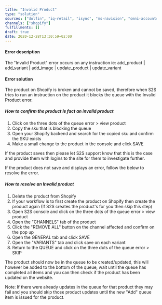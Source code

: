 ```yaml
---
title: "Invalid Product"
type: "solution"
sources: ["dolfin", "iq-retail", "isync", "ms-navision", "omni-accounts", "pastel-partner", "sage-50cloud-pastel-xpress", "sage-200-evolution", "sage-300cloud", "sage-business-cloud-financials", "sage-evolution", "sage-one", "sage-pastel-evolution", "sap", "syspro" ]
channels: ["shopify"]
fulfillments: []
draft: true
date: 2020-12-28T13:30:59+02:00
---
```


#### Error description


The "Invalid Product" error occurs on any instruction ie: add_product | add_variant | add_image | update_product | update_variant

#### Error solution
The product on Shopify is broken and cannot be saved, therefore when S2S tries to run an instruction on the product it blocks the queue with the Invalid Product error. 

##### How to confirm the product is fact an invalid product

1. Click on the three dots of the queue error > view product
2. Copy the sku that is blocking the queue
3. Open your Shopify backend and search for the copied sku and confirm the SKU exists
4. Make a small change to the product in the console and click SAVE 

If the product saves then please let S2S support know that this is the case and provide them with logins to the site for them to investigate further.

If the product does not save and displays an error, follow the below to resolve the error.

##### How to resolve an Invalid product

1. Delete the product from Shopify
2. If your workflow is to first create the product on Shopify then create the product again (If S2S creates the product's for you then skip this step)
3. Open S2S console and click on the three dots of the queue error > view product
4. Open the "CHANNELS" tab of the product
5. Click the "REMOVE ALL" button on the channel affected and confirm on the pop up
6. Open the GENERAL tab and click SAVE 
7. Open the "VARIANTS" tab and click save on each variant
8. Return to the QUEUE and click on the three dots of the queue error > SKIP

The product should now be in the queue to be created/updated, this will however be added to the bottom of the queue, wait until the queue has completed all items and you can then check if the product has been updated on the website.

Note: If there were already updates in the queue for that product they may fail and you should skip those product updates until the new "Add" queue item is issued for the product.

